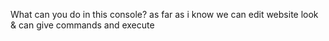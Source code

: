 What can you do in this console?
as far as i know we can edit website look & can give commands and execute
